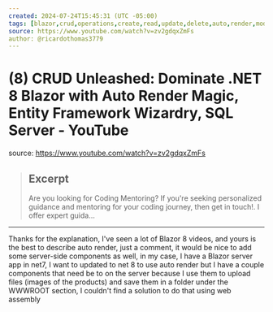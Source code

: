 ```yaml
---
created: 2024-07-24T15:45:31 (UTC -05:00)
tags: [blazor,crud,operations,create,read,update,delete,auto,render,mode,entity,framework,sql,server,database,.NET 8,web,development,C#,tutorial,guide,step by step,how to,learn,setup,build,deploy,publish,host,backend,frontend,client,app,application,webassembly,core-hosted,razor,component,communication,data,state,management,storage,sharing,transfer,passing,sending,receiving,handling,manipulating,updating,changing,modifying,altering,transforming]
source: https://www.youtube.com/watch?v=zv2gdqxZmFs
author: @ricardothomas3779
---
```


# (8) CRUD Unleashed: Dominate .NET 8 Blazor with Auto Render Magic, Entity Framework Wizardry, SQL Server - YouTube

source: https://www.youtube.com/watch?v=zv2gdqxZmFs

> ## Excerpt
> Are you looking for Coding Mentoring? If you're seeking personalized guidance and mentoring for your coding journey, then get in touch!. I offer expert guida...

---
Thanks for the explanation, I've seen a lot of Blazor 8 videos, and yours is the best to describe auto render, just a comment, it would be nice to add some server-side components as well, in my case, I have a Blazor server app in net7, I want to updated to net 8 to use auto render but I have a couple components that need be to on the server because I use them to upload files (images of the products) and save them in a folder under the WWWROOT section, I couldn't find a solution to do that using web assembly
